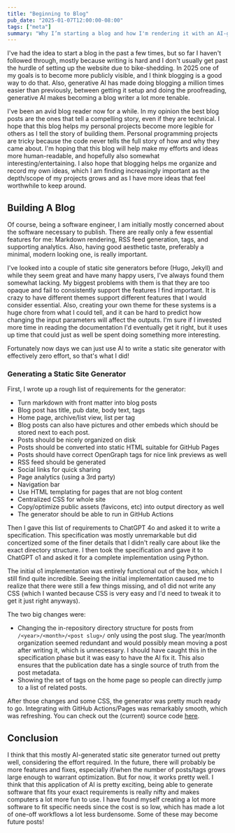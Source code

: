 ```yaml
---
title: "Beginning to Blog"
pub_date: "2025-01-07T12:00:00-08:00"
tags: ["meta"]
summary: "Why I’m starting a blog and how I'm rendering it with an AI-generated static site generator."
---
```

I've had the idea to start a blog in the past a few times, but so far I haven't followed through, mostly because writing is hard and I don't usually get past the hurdle of setting up the website due to bike-shedding. In 2025 one of my goals is to become more publicly visible, and I think blogging is a good way to do that. Also, generative AI has made doing blogging a million times easier than previously, between getting it setup and doing the proofreading, generative AI makes becoming a blog writer a lot more tenable.

I've been an avid blog reader now for a while. In my opinion the best blog posts are the ones that tell a compelling story, even if they are technical. I hope that this blog  helps my personal projects become more legible for others as I tell the story of building them. Personal programming projects are tricky because the code never tells the full story of how and why they came about. I'm hoping that this blog will help make my efforts and ideas more human-readable, and hopefully also somewhat interesting/entertaining. I also hope that blogging helps me organize and record my own ideas, which I am finding increasingly important as the depth/scope of my projects grows and as I have more ideas that feel worthwhile to keep around.

## Building A Blog

Of course, being a software engineer, I am initially mostly concerned about the software necessary to publish. There are really only a few essential features for me: Markdown rendering, RSS feed generation, tags, and supporting analytics. Also, having good aesthetic taste, preferably a minimal, modern looking one, is really important.

I've looked into a couple of static site generators before (Hugo, Jekyll) and while they seem great and have many happy users, I've always found them somewhat lacking. My biggest problems with them is that they are too opaque and fail to consistently support the features I find important. It is crazy to have different themes support different features that I would consider essential. Also, creating your own theme for these systems is a huge chore from what I could tell, and it can be hard to predict how changing the input parameters will affect the outputs. I'm sure if I invested more time in reading the documentation I'd eventually get it right, but it uses up time that could just as well be spent doing something more interesting.

Fortunately now days we can just use AI to write a static site generator with effectively zero effort, so that's what I did!

### Generating a Static Site Generator

First, I wrote up a rough list of requirements for the generator:

- Turn markdown with front matter into blog posts
- Blog post has title, pub date, body text, tags
- Home page, archive/list view, list per tag
- Blog posts can also have pictures and other embeds which should be stored next to each post.
- Posts should be nicely organized on disk
- Posts should be converted into static HTML suitable for GitHub Pages
- Posts should have correct OpenGraph tags for nice link previews as well
- RSS feed should be generated
- Social links for quick sharing
- Page analytics (using a 3rd party)
- Navigation bar
- Use HTML templating for pages that are not blog content
- Centralized CSS for whole site
- Copy/optimize public assets (favicons, etc) into output directory as well
- The generator should be able to run in GitHub Actions

Then I gave this list of requirements to ChatGPT 4o and asked it to write a specification.
This specification was mostly unremarkable but did concertized some of the finer details that I didn't really care about like the exact directory structure.
I then took the specification and gave it to ChatGPT o1 and asked it for a complete implementation using Python.

The initial o1 implementation was entirely functional out of the box, which I still find quite incredible.
Seeing the initial implementation caused me to realize that there were still a few things missing, and o1 did not write any CSS (which I wanted because CSS is very easy and I'd need to tweak it to get it just right anyways).

The two big changes were:

- Changing the in-repository directory structure for posts from `/<year>/<month>/<post slug>/` only using the post slug.
  The year/month organization seemed redundant and would possibly mean moving a post after writing it, which is unnecessary. I should have caught this in the specification phase but it was easy to have the AI fix it. This also ensures that the publication date has a single source of truth from the post metadata.
- Showing the set of tags on the home page so people can directly jump to a list of related posts.

After those changes and some CSS, the generator was pretty much ready to go.
Integrating with GitHub Actions/Pages was remarkably smooth, which was refreshing.
You can check out the (current) source code [here](https://github.com/andrew-pa/andrew-pa.github.io/blob/main/generate.py).

## Conclusion

I think that this mostly AI-generated static site generator turned out pretty well, considering the effort required. In the future, there will probably be more features and fixes, especially if/when the number of posts/tags grows large enough to warrant optimization. But for now, it works pretty well. I think that this application of AI is pretty exciting, being able to generate software that fits your exact requirements is really nifty and makes computers a lot more fun to use. I have found myself creating a lot more software to fit specific needs since the cost is so low, which has made a lot of one-off workflows a lot less burdensome. Some of these may become future posts!
